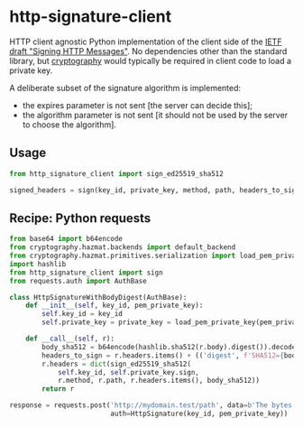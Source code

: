 # http-signature-client

HTTP client agnostic Python implementation of the client side of the [IETF draft "Signing HTTP Messages"](https://tools.ietf.org/html/draft-ietf-httpbis-message-signatures-00). No dependencies other than the standard library, but [cryptography](https://github.com/pyca/cryptography) would typically be required in client code to load a private key.

A deliberate subset of the signature algorithm is implemented:

- the expires parameter is not sent [the server can decide this];
- the algorithm parameter is not sent [it should not be used by the server to choose the algorithm].


## Usage

```python
from http_signature_client import sign_ed25519_sha512

signed_headers = sign(key_id, private_key, method, path, headers_to_sign)
```


## Recipe: Python requests

```python
from base64 import b64encode
from cryptography.hazmat.backends import default_backend
from cryptography.hazmat.primitives.serialization import load_pem_private_key
import hashlib
from http_signature_client import sign
from requests.auth import AuthBase

class HttpSignatureWithBodyDigest(AuthBase):
    def __init__(self, key_id, pem_private_key):
        self.key_id = key_id
        self.private_key = private_key = load_pem_private_key(pem_private_key, password=None, backend=default_backend())

    def __call__(self, r):
        body_sha512 = b64encode(hashlib.sha512(r.body).digest()).decode('ascii')
        headers_to_sign = r.headers.items() + (('digest', f'SHA512={body_sha512}'))
        r.headers = dict(sign_ed25519_sha512(
            self.key_id, self.private_key.sign,
            r.method, r.path, r.headers.items(), body_sha512))
        return r

response = requests.post('http://mydomain.test/path', data=b'The bytes',
                         auth=HttpSignature(key_id, pem_private_key))
```
